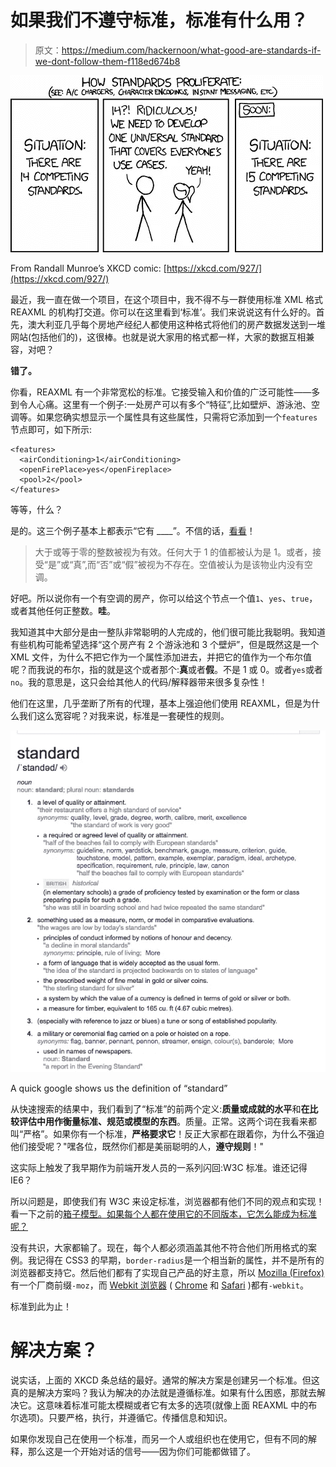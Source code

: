 # 如果我们不遵守标准，标准有什么用？

> 原文：<https://medium.com/hackernoon/what-good-are-standards-if-we-dont-follow-them-f118ed674b8>

![](img/2ce240e4d5f4bf4aa4a0812e2d827654.png)

From Randall Munroe’s XKCD comic: [https://xkcd.com/927/](https://xkcd.com/927/)

最近，我一直在做一个项目，在这个项目中，我不得不与一群使用标准 XML 格式 REAXML 的机构打交道。你可以在这里看到‘标准’。我们来说说这有什么好的。首先，澳大利亚几乎每个房地产经纪人都使用这种格式将他们的房产数据发送到一堆网站(包括他们的)，这很棒。也就是说大家用的格式都一样，大家的数据互相兼容，对吧？

**错了。**

你看，REAXML 有一个非常宽松的标准。它接受输入和价值的广泛可能性——多到令人心痛。这里有一个例子:一处房产可以有多个“特征”,比如壁炉、游泳池、空调等。如果您确实想显示一个属性具有这些属性，只需将它添加到一个`features`节点即可，如下所示:

```
<features>
  <airConditioning>1</airConditioning>
  <openFirePlace>yes</openFireplace>
  <pool>2</pool>
</features>
```

等等，什么？

是的。这三个例子基本上都表示“它有 ____”。不信的话，[看看](http://reaxml.realestate.com.au/docs/reaxml1-xml-format.html#airConditioning)！

> 大于或等于零的整数被视为有效。任何大于 1 的值都被认为是 1。或者，接受“是”或“真”,而“否”或“假”被视为不存在。空值被认为是该物业内没有空调。

好吧。所以说你有一个有空调的房产，你可以给这个节点一个值`1`、`yes`、`true`，或者其他任何正整数。**哇**。

我知道其中大部分是由一整队非常聪明的人完成的，他们很可能比我聪明。我知道有些机构可能希望选择“这个房产有 2 个游泳池和 3 个壁炉”，但是既然这是一个 XML 文件，为什么不把它作为一个属性添加进去，并把它的值作为一个布尔值呢？而我说的布尔，指的就是这个或者那个:**真**或者**假**。不是 1 或 0。或者`yes`或者`no`。我的意思是，这只会给其他人的代码/解释器带来很多复杂性！

他们在这里，几乎垄断了所有的代理，基本上强迫他们使用 REAXML，但是为什么我们这么宽容呢？对我来说，标准是一套硬性的规则。

![](img/c00b2b820f8280eb13420d8569d81b3a.png)

A quick google shows us the definition of “standard”

从快速搜索的结果中，我们看到了“标准”的前两个定义:**质量或成就的水平**和**在比较评估中用作衡量标准、规范或模型的东西**。质量。正常。这两个词在我看来都叫“严格”。如果你有一个标准，**严格要求它**！反正大家都在跟着你，为什么不强迫他们接受呢？"嘿各位，既然你们都是美丽聪明的人，**遵守规则**！"

这实际上触发了我早期作为前端开发人员的一系列闪回:W3C 标准。谁还记得 IE6？

所以问题是，即使我们有 W3C 来设定标准，浏览器都有他们不同的观点和实现！看一下之前的[箱子模型。如果每个人都在使用它的不同版本，它怎么能成为标准呢？](https://en.wikipedia.org/wiki/Internet_Explorer_box_model_bug)

没有共识，大家都输了。现在，每个人都必须涵盖其他不符合他们所用格式的案例。我记得在 CSS3 的早期，`border-radius`是一个相当新的属性，并不是所有的浏览器都支持它。然后他们都有了实现自己产品的好主意，所以 [Mozilla (Firefox)](https://www.mozilla.org/en-US/firefox/new/) 有一个厂商前缀`-moz`，而 [Webkit 浏览器](https://webkit.org/) ( [Chrome](https://www.google.com.au/chrome/) 和 [Safari](https://www.apple.com/au/safari/) )都有`-webkit`。

标准到此为止！

# 解决方案？

说实话，上面的 XKCD 条总结的最好。通常的解决方案是创建另一个标准。但这真的是解决方案吗？我认为解决的办法就是遵循标准。如果有什么困惑，那就去解决它。这意味着标准可能太模糊或者它有太多的选项(就像上面 REAXML 中的布尔选项)。只要严格，执行，并遵循它。传播信息和知识。

如果你发现自己在使用一个标准，而另一个人或组织也在使用它，但有不同的解释，那么这是一个开始对话的信号——因为你们可能都做错了。